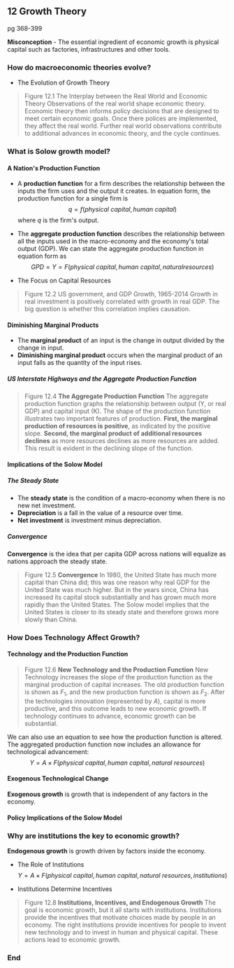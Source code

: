 ## 12 Growth Theory
pg 368-399

**Misconception** - The essential ingredient of economic growth is physical capital such as factories, infrastructures and other tools.

### How do macroeconomic theories evolve?

+ The Evolution of Growth Theory
> Figure 12.1 The Interplay between the Real World and Economic Theory
Observations of the real world shape economic theory. Economic theory then informs policy decisions that are designed to meet certain economic goals. Once there polices are implemented, they affect the real world. Further real world observations contribute to additional advances in economic theory, and the cycle continues.

### What is Solow growth model?

#### A Nation's Production Function
+ A **production function** for a firm describes the relationship between the inputs the firm uses and the output it creates. In equation form, the production function for a single firm is
$$
q = f(physical \: capital, human \: capital) \tag{Equation 12.1}
$$
where $q$ is the firm's output.

+ The **aggregate production function** describes the relationship between all the inputs used in the macro-economy and the economy's total output (GDP). We can state the aggregate production function in equation form as
$$
GPD = Y = F(physical \: capital, human \: capital,  natural resources) \tag{Equation 12.2}
$$

+ The Focus on Capital Resources
> Figure 12.2
US government, and GDP Growth, 1965-2014
Growth in real investment is positively correlated with growth in real GDP. The big question is whether this correlation implies causation.

#### Diminishing Marginal Products

+ The **marginal product** of an input is the change in output divided by the change in input.
+ **Diminishing marginal product** occurs when the marginal product of an input falls as the quantity of the input rises.

##### US Interstate Highways and the Aggregate Production Function

> Figure 12.4
**The Aggregate Production Function**
The aggregate production function graphs the relationship between output (Y, or real GDP) and capital input (K). The shape of the production function illustrates two important features of production. **First, the marginal production of resources is positive**, as indicated by the positive slope. **Second, the marginal product of additional resources declines** as more resources declines as more resources are added. This result is evident in the declining slope of the function.

#### Implications of the Solow Model

##### The Steady State
 + The **steady state** is the condition of a macro-economy when there is no new net investment.
 + **Depreciation** is a fall in the value of a resource over time.
 + **Net investment** is investment minus depreciation.

##### Convergence
**Convergence** is the idea that per capita GDP across nations will equalize as nations approach the steady state.

> Figure 12.5
**Convergence**
In 1980, the United State has much more capital than China did; this was one reason why real GDP for the United State was much higher. But in the years since, China has increased its capital stock substantially and has grown much more rapidly than the United States. The Solow model implies that the United States is closer to its steady state and therefore grows more slowly than China.

### How Does Technology Affect Growth?

#### Technology and the Production Function

> Figure 12.6
**New Technology and the Production Function**
New Technology increases the slope of the production function as the marginal production of capital increases. The old production function is shown as $F_1$, and the new production function is shown as $F_2$. After the technologies innovation (represented by $A$), capital is more productive, and this outcome leads to new economic growth. If technology continues to advance, economic growth can be substantial.

We can also use an equation to see how the production function is altered. The aggregated production function now includes an allowance for technological advancement:
$$
Y = A \times  F(physical \: capital, human \: capital,  natural \: resources) \tag{Equation 12.3}
$$

#### Exogenous Technological Change
**Exogenous growth** is growth that is independent of any factors in the economy.

#### Policy Implications of the Solow Model

### Why are institutions the key to economic growth?
**Endogenous growth** is growth driven by factors inside the economy.

+ The Role of Institutions
$$
Y = A \times  F(physical \: capital, human \: capital,  natural \: resources, institutions) \tag{Equation 12.4}
$$

+ Institutions Determine Incentives
> Figure 12.8
**Institutions, Incentives, and Endogenous Growth**
The goal is economic growth, but it all starts with institutions. Institutions provide the incentives that motivate choices made by people in an economy. The right institutions provide incentives for people to invent new technology and to invest in human and physical capital. These actions lead to economic growth.

### End

